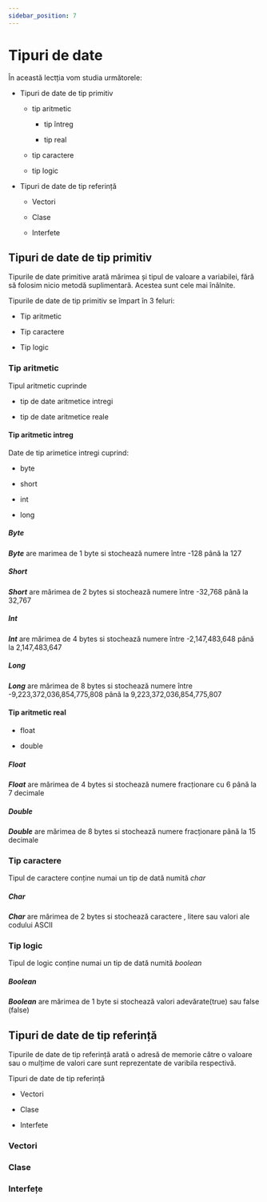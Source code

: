 ```yaml
---
sidebar_position: 7
---
```


# Tipuri de date


În această lectția vom studia următorele:

+ Tipuri de date de tip primitiv
   
    + tip aritmetic

      + tip întreg 

      + tip real

    + tip caractere

    + tip logic

   

+ Tipuri de date de tip referință

  + Vectori

  + Clase

  + Interfete


## Tipuri de date de tip primitiv

Tipurile de date primitive arată mărimea și tipul de valoare a variabilei, fără să folosim nicio metodă suplimentară. Acestea sunt cele mai înâlnite.

Tipurile de date de tip primitiv se împart în 3 feluri:
  
+ Tip aritmetic

+ Tip caractere

+ Tip logic

### Tip aritmetic
 
Tipul aritmetic cuprinde
    
+ tip de date aritmetice intregi  
    
+ tip de date aritmetice reale


#### Tip aritmetic intreg

Date de tip arimetice intregi cuprind:

+ byte

+ short

+ int 

+ long

##### Byte 

***Byte*** are marimea de 1 byte si stochează numere între -128 până la 127

##### Short

***Short*** are mărimea de 2 bytes si stochează numere între -32,768 până la 32,767

##### Int

 ***Int*** are mărimea de 4 bytes si stochează numere între -2,147,483,648 până la 2,147,483,647

##### Long

***Long*** are mărimea de 8 bytes si stochează numere între -9,223,372,036,854,775,808 până la 9,223,372,036,854,775,807
     
     
#### Tip aritmetic real

+ float

+ double

##### Float

***Float*** are mărimea de 4 bytes si stochează numere fracționare cu 6 până la 7 decimale

##### Double

***Double*** are mărimea de 8 bytes si stochează numere fracționare până la 15 decimale

### Tip caractere

Tipul de caractere conține numai un tip de dată numită *char*

##### Char

***Char*** are mărimea de 2 bytes si stochează caractere , litere sau valori ale codului ASCII

### Tip logic 

Tipul de logic conține numai un tip de dată numită *boolean*

##### ***Boolean***

***Boolean*** are mărimea de 1 byte si stochează valori adevărate(true) sau false (false)

## Tipuri de date de tip referință

Tipurile de date de tip referință arată o adresă de memorie către o valoare sau o mulțime de valori care sunt reprezentate de varibila respectivă.

 Tipuri de date de tip referință

  + Vectori

  + Clase

  + Interfete

### Vectori

### Clase 

### Interfețe

